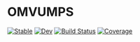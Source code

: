 # OMVUMPS

[![Stable](https://img.shields.io/badge/docs-stable-blue.svg)](https://exAClior.github.io/OMVUMPS.jl/stable/)
[![Dev](https://img.shields.io/badge/docs-dev-blue.svg)](https://exAClior.github.io/OMVUMPS.jl/dev/)
[![Build Status](https://github.com/exAClior/OMVUMPS.jl/actions/workflows/CI.yml/badge.svg?branch=main)](https://github.com/exAClior/OMVUMPS.jl/actions/workflows/CI.yml?query=branch%3Amain)
[![Coverage](https://codecov.io/gh/exAClior/OMVUMPS.jl/branch/main/graph/badge.svg)](https://codecov.io/gh/exAClior/OMVUMPS.jl)
